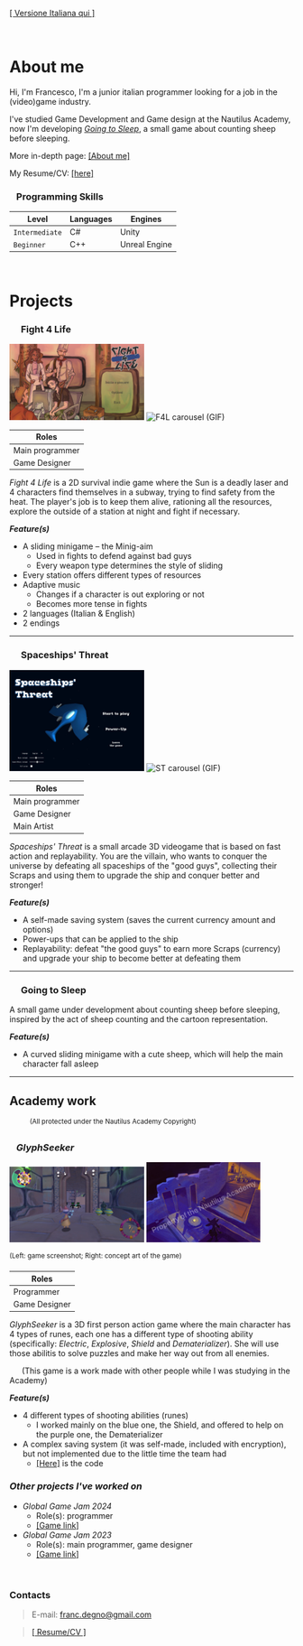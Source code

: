 <link href="./other/styles.css" rel="stylesheet">


<right-text><a href="./ita_index">[ Versione Italiana qui ]</a></right-text>

<br>


<!-- <wip-panel>[ &#9888; WIP ]</wip-panel> -->


# About me 
Hi, I'm Francesco, I'm a junior italian programmer looking for a job in the (video)game industry.

I've studied Game Development and Game design at the Nautilus Academy, now I'm developing _[Going to Sleep](#going-to-sleep)_, a small game about counting sheep before sleeping.

<!-- Game Development and Game design, which  game development and game design -->

More in-depth page: [[About me]](./about "Go to the &quot;About me&quot; page &rarr;")


My Resume/CV: [[here]](./assets/pdf/francesco_degno_resume.pdf "Click to download my Resume / CV")


### &ensp; Programming Skills

| Level          | Languages | Engines       |
|----------------|-----------|---------------|
| `Intermediate` | C#        | Unity         |
| `Beginner`     | C++       | Unreal Engine |

<br>


# Projects

### &emsp; Fight 4 Life

<img alt="F4L screenshot" src="./assets/images/screenshots/F4L-screen.jpg" width="47.5%">
<img alt="F4L carousel (GIF)" src="./assets/images/screenshots/F4L-carousel.gif" width="47.5%">

| Roles           |
|-----------------|
| Main programmer |
| Game Designer   |

_Fight 4 Life_ is a 2D survival indie game where the Sun is a deadly laser and 4 characters find themselves in a subway, trying to find safety from the heat. The player's job is to keep them alive, rationing all the resources, explore the outside of a station at night and fight if necessary.

**_Feature(s)_**

- A sliding minigame &ndash; the Minig-aim
    - Used in fights to defend against bad guys
    - Every weapon type determines the style of sliding
- Every station offers different types of resources
- Adaptive music
    - Changes if a character is out exploring or not
    - Becomes more tense in fights
- 2 languages (Italian & English)
- 2 endings

* * *

### &emsp; Spaceships' Threat

<img alt="ST screenshot" src="./assets/images/screenshots/ST-screen.JPG" width="47.5%">
<img alt="ST carousel (GIF)" src="./assets/images/screenshots/ST-carousel.gif" width="47.5%">

| Roles           |
|-----------------|
| Main programmer |
| Game Designer   |
| Main Artist     |

_Spaceships' Threat_ is a small arcade 3D videogame that is based on fast action and replayability. You are the villain, who wants to conquer the universe by defeating all spaceships of the  "good guys", collecting their Scraps and using them to upgrade the ship and conquer better and stronger! 

**_Feature(s)_**

- A self-made saving system (saves the current currency amount and options)
- Power-ups that can be applied to the ship
- Replayability: defeat "the good guys" to earn more Scraps (currency) and upgrade your ship to become better at defeating them

* * *

### &emsp; Going to Sleep

<!-- [ ]: G2S screen -->
<!-- ~~![G2S screenshot](Images here)~~ -->

A small game under development about counting sheep before sleeping, inspired by the act of sheep counting and the cartoon representation.

**_Feature(s)_**

- A curved sliding minigame with a cute sheep, which will help the main character fall asleep

* * *


## Academy work

&emsp; &emsp; <sup>(All protected under the Nautilus Academy Copyright)</sup>

### &ensp; _GlyphSeeker_

<!-- FIXME: GlS screen -->
<!--~~![GlS screenshot](Images here)~~-->
<img alt="GlS screenshot" src="./assets/images/screenshots/GlS-screen.jpg" width="47.5%">
<img alt="GlS concept art" src="./assets/images/screenshots/GlS-concept-art.jpg" width="40%">

<sup>(Left: game screenshot; Right: concept art of the game)</sup>


| Roles         |
|---------------|
| Programmer    |
| Game Designer |

_GlyphSeeker_ is a 3D first person action game where the main character has 4 types of runes, each one has a different type of shooting ability (specifically: _Electric_, _Explosive_, _Shield_ and _Dematerializer_). She will use those abilitis to solve puzzles and make her way out from all enemies.

&ensp; &ensp; (This game is a work made with other people while I was studying in the Academy)

**_Feature(s)_**

- 4 different types of shooting abilities (runes)
    - I worked mainly on the blue one, the Shield, and offered to help on the purple one, the Dematerializer
- A complex saving system (it was self-made, included with encryption), but not implemented due to the little time the team had
    - [[Here]](https://github.com/NautilusAcademy/GlyphSeeker/blob/Salvataggio_e_Opzioni/Proj_GlyphSeeker/Assets/Script/-Saves%20%2B%20Options/SaveManager.cs) is the code

### _Other projects I've worked on_

- _Global Game Jam 2024_
    - Role(s): programmer
    - [[Game link]](https://globalgamejam.org/games/2024/clowning-around-9 "Clowning Around")
- _Global Game Jam 2023_
    - Role(s): main programmer, game designer
    - [[Game link]](https://v3.globalgamejam.org/2023/games/lost-seed-4 "The Lost Seed")

<br>


### Contacts

> E-mail: [franc.degno@gmail.com](mailto:franc.degno@gmail.com "Click to email me!")

> [[ Resume/CV ]](./assets/pdf/francesco_degno_resume.pdf "Click to download my Resume / CV")